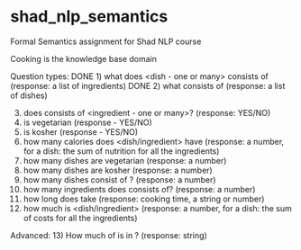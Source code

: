 shad_nlp_semantics
==================

Formal Semantics assignment for Shad NLP course

Cooking is the knowledge base domain

Question types:
DONE 1) what does <dish - one or many> consists of (response: a list of ingredients)
DONE 2) what consists of <ingredient> (response: a list of dishes)

3) does <dish> consists of <ingredient - one or many>? (response: YES/NO)
4) is <dish> vegetarian (response - YES/NO)
5) is <dish> kosher (response - YES/NO)
6) how many calories does <dish/ingredient> have (response: a number, for a dish: the sum of nutrition for all the ingredients)
7) how many dishes are vegetarian (response: a number)
8) how many dishes are kosher (response: a number)
9) how many dishes consist of <ingredient>? (response: a number)
10) how many ingredients does <dish> consists of? (response: a number)
11) how long does <dish> take (response: cooking time, a string or number)
12) how much is <dish/ingredient> (response: a number, for a dish: the sum of costs for all the ingredients)

Advanced:
13) How much of <ingredient> is in <dish>? (response: string)
